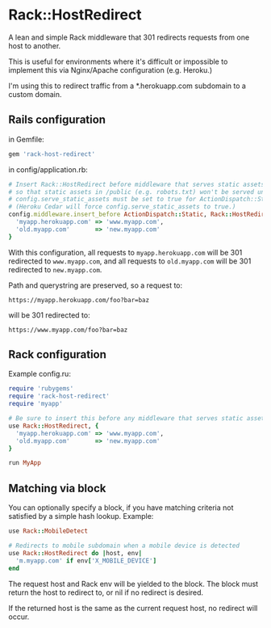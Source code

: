 Rack::HostRedirect
==================

A lean and simple Rack middleware that 301 redirects requests from one host to another.

This is useful for environments where it's difficult or impossible to implement this via Nginx/Apache configuration (e.g. Heroku.)

I'm using this to redirect traffic from a *.herokuapp.com subdomain to a custom domain.


Rails configuration
-------------------

in Gemfile:

```ruby
gem 'rack-host-redirect'
```

in config/application.rb:

```ruby
# Insert Rack::HostRedirect before middleware that serves static assets,
# so that static assets in /public (e.g. robots.txt) won't be served under an obsolete host.
# config.serve_static_assets must be set to true for ActionDispatch::Static to be present
# (Heroku Cedar will force config.serve_static_assets to true.)
config.middleware.insert_before ActionDispatch::Static, Rack::HostRedirect, {
  'myapp.herokuapp.com' => 'www.myapp.com',
  'old.myapp.com'       => 'new.myapp.com'
}
```

With this configuration, all requests to ```myapp.herokuapp.com``` will be 301 redirected to ```www.myapp.com```, and all requests to ```old.myapp.com``` will be 301 redirected to ```new.myapp.com```.

Path and querystring are preserved, so a request to:

    https://myapp.herokuapp.com/foo?bar=baz

will be 301 redirected to:

    https://www.myapp.com/foo?bar=baz


Rack configuration
------------------

Example config.ru:

```ruby
require 'rubygems'
require 'rack-host-redirect'
require 'myapp'

# Be sure to insert this before any middleware that serves static assets
use Rack::HostRedirect, {
  'myapp.herokuapp.com' => 'www.myapp.com',
  'old.myapp.com'       => 'new.myapp.com'
}

run MyApp
```


Matching via block
------------------

You can optionally specify a block, if you have matching criteria not satisfied by a simple hash lookup. Example:

```ruby
use Rack::MobileDetect

# Redirects to mobile subdomain when a mobile device is detected
use Rack::HostRedirect do |host, env|
  'm.myapp.com' if env['X_MOBILE_DEVICE']
end
```

The request host and Rack env will be yielded to the block. The block must return the host to redirect to, or nil if no redirect is desired.

If the returned host is the same as the current request host, no redirect will occur.
